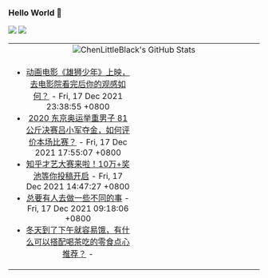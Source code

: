### Hello World 👋

[![](https://img.shields.io/badge/@ChenLittleBlack-1a6c81?style=flat&logo=java&logoColor=1a6c81&label=Java&colorA=ffffff)](https://www.java.com/)
[![](https://img.shields.io/badge/@ChenLittleBlack-41b883?style=flat&logo=vuedotjs&logoColor=41b883&label=Vue&colorA=ffffff)](https://cn.vuejs.org/)

<table>
<tr>
<td colspan="2" style="text-align: center;">
<img alt="ChenLittleBlack's GitHub Stats" src="https://github-readme-stats.vercel.app/api?username=ChenLittleBlack&show_icons=true&icon_color=CE1D2D&text_color=718096&bg_color=ffffff&hide_title=true" />
</td>
</tr>
<tr>
<td align="center" valign="middle">

<!-- START_SECTION:blog -->
* <a href='http://www.zhihu.com/question/506691408/answer/2275643818?utm_campaign=rss&utm_medium=rss&utm_source=rss&utm_content=title' target='_blank'>动画电影《雄狮少年》上映，去电影院看完后你的观感如何？</a> - Fri, 17 Dec 2021 23:38:55 +0800
* <a href='http://www.zhihu.com/question/476308249/answer/2275317238?utm_campaign=rss&utm_medium=rss&utm_source=rss&utm_content=title' target='_blank'>2020 东京奥运举重男子 81 公斤决赛吕小军夺金，如何评价本场比赛？</a> - Fri, 17 Dec 2021 17:55:07 +0800
* <a href='http://zhuanlan.zhihu.com/p/443205826?utm_campaign=rss&utm_medium=rss&utm_source=rss&utm_content=title' target='_blank'>知乎才艺大赛来啦！10万+奖池等你投稿开启</a> - Fri, 17 Dec 2021 14:47:27 +0800
* <a href='http://zhuanlan.zhihu.com/p/446335540?utm_campaign=rss&utm_medium=rss&utm_source=rss&utm_content=title' target='_blank'>总要有人去做一些不同的事</a> - Fri, 17 Dec 2021 09:18:06 +0800
* <a href='http://www.zhihu.com/question/499501006/answer/2272259376?utm_campaign=rss&utm_medium=rss&utm_source=rss&utm_content=title' target='_blank'>冬天到了下午就容易饿，有什么可以搭配喝茶吃的零食点心推荐？</a> - 
<!-- END_SECTION:blog -->

</td>
<td valign="middle" width="50%">

<!-- START_SECTION:douban -->

<!-- END_SECTION:douban -->

</td>
</tr>
</table>
